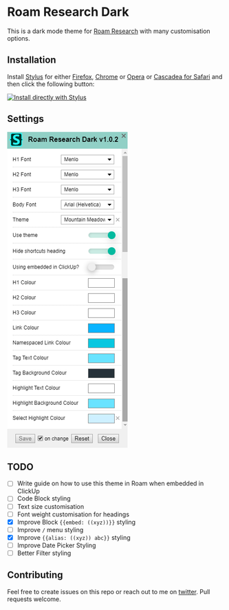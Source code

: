 # Roam Research Dark

This is a dark mode theme for [Roam Research](https://roamresearch.com/) with many customisation options.

## Installation

Install [Stylus](https://add0n.com/stylus.html) for either [Firefox](https://addons.mozilla.org/en-US/firefox/addon/styl-us/), [Chrome](https://chrome.google.com/webstore/detail/stylus/clngdbkpkpeebahjckkjfobafhncgmne) or [Opera](https://addons.opera.com/en-gb/extensions/details/stylus/) or [Cascadea for Safari](https://cascadea.app/) and then click the following button:

[![Install directly with Stylus](https://img.shields.io/badge/Install%20directly%20with-Stylus-238b8b.svg)](https://raw.githubusercontent.com/vandermerwed/Roam-Research-Dark/master/roam-research-dark.user.css)

## Settings

![Settings](roam_research_dark_theme_settings.png "More settings!")

## TODO

- [ ] Write guide on how to use this theme in Roam when embedded in ClickUp
- [ ] Code Block styling
- [ ] Text size customisation
- [ ] Font weight customisation for headings
- [x] Improve Block `{{embed: ((xyz))}}` styling
- [ ] Improve `/` menu styling
- [x] Improve `{{alias: ((xyz)) abc}}` styling
- [ ] Improve Date Picker Styling
- [ ] Better Filter styling

## Contributing

Feel free to create issues on this repo or reach out to me on [twitter](https://twitter.com/vandermerwed). Pull requests welcome.
